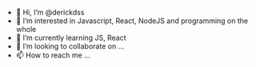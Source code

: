 - 👋 Hi, I’m @derickdss
- 👀 I’m interested in Javascript, React, NodeJS and programming on the whole
- 🌱 I’m currently learning JS, React
- 💞️ I’m looking to collaborate on ...
- 📫 How to reach me ...

<!---
derickdss/derickdss is a ✨ special ✨ repository because its `README.md` (this file) appears on your GitHub profile.
You can click the Preview link to take a look at your changes.
--->
